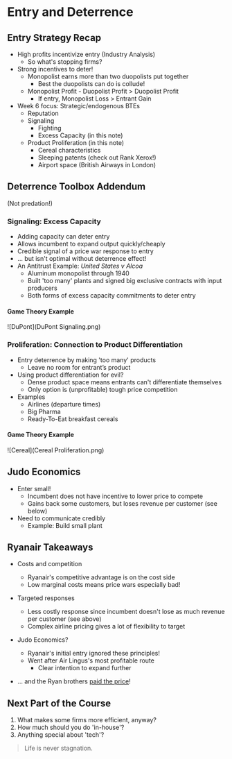 # Entry and Deterrence

## Entry Strategy Recap

-   High profits incentivize entry (Industry Analysis)
    -   So what's stopping firms?
-   Strong incentives to deter!
    -   Monopolist earns more than two duopolists put together
        -   Best the duopolists can do is collude!
    -   Monopolist Profit - Duopolist Profit > Duopolist Profit
        -   If entry, Monopolist Loss > Entrant Gain
-   Week 6 focus: Strategic/endogenous BTEs 
    -   Reputation
    -   Signaling
        -   Fighting
        -   Excess Capacity (in this note)
    -   Product Proliferation (in this note)
        -   Cereal characteristics
        -   Sleeping patents (check out Rank Xerox!)
        -   Airport space (British Airways in London)

## Deterrence Toolbox Addendum

(Not predation!)

### Signaling: Excess Capacity

-   Adding capacity can deter entry
-   Allows incumbent to expand output quickly/cheaply
-   Credible signal of a price war response to entry
-   ... but isn't optimal without deterrence effect!
-   An Antitrust Example: *United States v Alcoa*
    -   Aluminum monopolist through 1940
    -   Built 'too many' plants and signed big exclusive contracts with input producers
    -   Both forms of excess capacity commitments to deter entry

#### Game Theory Example

![DuPont](DuPont Signaling.png)

### Proliferation: Connection to Product Differentiation

-   Entry deterrence by making 'too many' products
    -   Leave no room for entrant’s product
-   Using product differentiation for evil?
    -   Dense product space means entrants can't differentiate themselves
    -   Only option is (unprofitable) tough price competition
-   Examples
    -   Airlines (departure times)
    -   Big Pharma
    -   Ready-To-Eat breakfast cereals

#### Game Theory Example

![Cereal](Cereal Proliferation.png)

## Judo Economics

-   Enter small!
    -   Incumbent does not have incentive to lower price to compete
    -   Gains back some customers, but loses revenue per customer (see below)
-   Need to communicate credibly
    -   Example: Build small plant

## Ryanair Takeaways

-   Costs and competition
    -   Ryanair's competitive advantage is on the cost side
    -   Low marginal costs means price wars especially bad!
-   Targeted responses

    -   Less costly response since incumbent doesn't lose as much revenue per customer (see above)
    -   Complex airline pricing gives a lot of flexibility to target
-   Judo Economics?

    -   Ryanair's initial entry ignored these principles!
    -   Went after Air Lingus's most profitable route
        -   Clear intention to expand further
-   ... and the Ryan brothers [paid the price](https://youtu.be/htBPPT1TW4g)!

## Next Part of the Course

1.  What makes some firms more efficient, anyway?
2.  How much should you do 'in-house'?
3.  Anything special about 'tech'?

> Life is never stagnation.